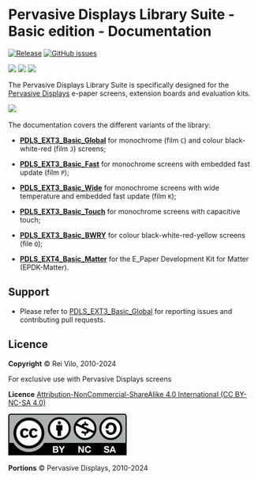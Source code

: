 # Pervasive Displays Library Suite - Basic edition - Documentation

[![Release](https://img.shields.io/github/v/release/rei-vilo/PDLS_EXT3_Basic_Documentation)](https://rei-vilo.github.io/PDLS_EXT3_Basic_Documentation/html/index.html) [![GitHub issues](https://img.shields.io/github/issues/rei-vilo/PDLS_EXT3_Basic)](https://github.com/rei-vilo/PDLS_EXT3_Basic/issues) 

[![](https://img.shields.io/badge/-Wiki-blue)](https://docs.pervasivedisplays.com/) [![](https://img.shields.io/badge/-User_Guide-blue)](https://pdls.pervasivedisplays.com/userguide/index.html) [![](https://img.shields.io/badge/-Reference_manual-blue)](https://rei-vilo.github.io/PDLS_EXT3_Basic_Documentation/html/index.html)

The Pervasive Displays Library Suite is specifically designed for the [Pervasive Displays](https://www.pervasivedisplays.com) e-paper screens, extension boards and evaluation kits.

![](https://pdls.pervasivedisplays.com/userguide/img/Logo_PDI_text_320.png)

The documentation covers the different variants of the library:

* [**PDLS_EXT3_Basic_Global**](https://github.com/rei-vilo/PDLS_EXT3_Basic_Global) for monochrome (film `C`) and colour black-white-red (film `J`) screens;

* [**PDLS_EXT3_Basic_Fast**](https://github.com/rei-vilo/PDLS_EXT3_Basic_Fast) for monochrome screens with embedded fast update (film `P`);

* [**PDLS_EXT3_Basic_Wide**](https://github.com/rei-vilo/PDLS_EXT3_Basic_Wide) for monochrome screens with wide temperature and embedded fast update (film `K`);

* [**PDLS_EXT3_Basic_Touch**](https://github.com/rei-vilo/PDLS_EXT3_Basic_Touch) for monochrome screens with capacitive touch;

* [**PDLS_EXT3_Basic_BWRY**](https://github.com/rei-vilo/PDLS_EXT3_Basic_BWRY) for colour black-white-red-yellow screens (file `Q`);

* [**PDLS_EXT4_Basic_Matter**](https://github.com/rei-vilo/PDLS_EXT4_Basic_Matter) for the E_Paper Development Kit for Matter (EPDK-Matter).

## Support

* Please refer to [PDLS_EXT3_Basic_Global](https://github.com/rei-vilo/PDLS_EXT3_Basic_Global/issues) for reporting issues and contributing pull requests.

## Licence

**Copyright** &copy; Rei Vilo, 2010-2024

For exclusive use with Pervasive Displays screens

**Licence** [Attribution-NonCommercial-ShareAlike 4.0 International (CC BY-NC-SA 4.0)](./LICENCE.md)

![](./by-nc-sa.svg)

**Portions** &copy; Pervasive Displays, 2010-2024
